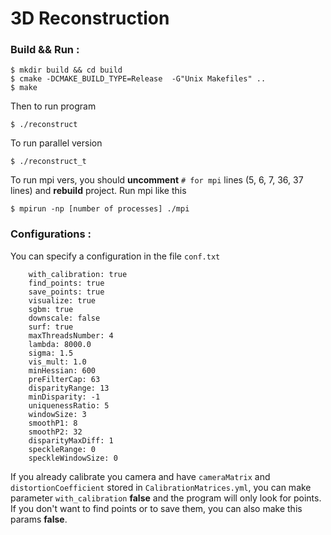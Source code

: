 # 3D Reconstruction

### Build && Run :
```
$ mkdir build && cd build
$ cmake -DCMAKE_BUILD_TYPE=Release  -G"Unix Makefiles" ..
$ make
```
Then to run program
```
$ ./reconstruct
```
To run parallel version 
```
$ ./reconstruct_t
```

To run mpi vers, you should **uncomment** `# for mpi` lines (5, 6, 7, 36, 37 lines) and **rebuild** project.
Run mpi like this
```
$ mpirun -np [number of processes] ./mpi
```

### Configurations :
You can specify a configuration in the file `conf.txt`
```
    with_calibration: true
    find_points: true
    save_points: true
    visualize: true
    sgbm: true
    downscale: false
    surf: true
    maxThreadsNumber: 4
    lambda: 8000.0
    sigma: 1.5
    vis_mult: 1.0
    minHessian: 600
    preFilterCap: 63
    disparityRange: 13
    minDisparity: -1
    uniquenessRatio: 5
    windowSize: 3
    smoothP1: 8
    smoothP2: 32
    disparityMaxDiff: 1
    speckleRange: 0
    speckleWindowSize: 0
```
If you already calibrate you camera and have `cameraMatrix` and `distortionCoefficient` stored in 
`CalibrationMatrices.yml`, you can make parameter `with_calibration` **false** and the program will 
only look for points.
If you don't want to find points or to save them, you can also make this params **false**. 